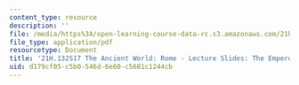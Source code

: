 ```yaml
---
content_type: resource
description: ''
file: /media/https%3A/open-learning-course-data-rc.s3.amazonaws.com/21h-132-the-ancient-world-rome-spring-2017/d179cf05c5b0546d6e60c5681c1244cb_MIT21H_132S17_EmprorElites.pdf
file_type: application/pdf
resourcetype: Document
title: '21H.132S17 The Ancient World: Rome - Lecture Slides: The Emperor and the Elites'
uid: d179cf05-c5b0-546d-6e60-c5681c1244cb
---
```

